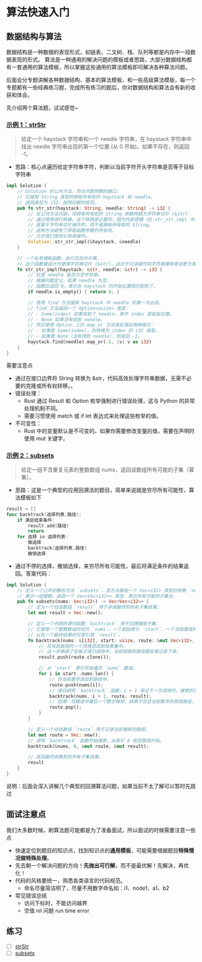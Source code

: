 # 算法快速入门

## 数据结构与算法

数据结构是一种数据的表现形式，如链表、二叉树、栈、队列等都是内存中一段数据表现的形式。 算法是一种通用的解决问题的模板或者思路，大部分数据结构都有一套通用的算法模板，所以掌握这些通用的算法模板即可解决各种算法问题。

后面会分专题讲解各种数据结构、基本的算法模板、和一些高级算法模板，每一个专题都有一些经典练习题，完成所有练习的题后，你对数据结构和算法会有新的收获和体会。

先介绍两个算法题，试试感觉\~

### [示例 1：strStr](https://leetcode-cn.com/problems/implement-strstr/)

> 给定一个  haystack 字符串和一个 needle 字符串，在 haystack 字符串中找出 needle 字符串出现的第一个位置 (从 0 开始)。如果不存在，则返回  -1。

* 思路：核心点遍历给定字符串字符，判断以当前字符开头字符串是否等于目标字符串

```rust
impl Solution {
    // Solution 的公共方法，符合问题预期的接口。
    // 它接受 String 类型的拥有所有权的 haystack 和 needle。
    // 返回类型为 i32，按照问题的规范。
    pub fn str_str(haystack: String, needle: String) -> i32 {
        // 在公共方法内部，将拥有所有权的 String 参数转换为字符串切片 (&str)
        // 通过借用进行转换。这个转换是必要的，因为内部逻辑（在 str_str_impl 中）
        // 是基于字符串切片操作的，而不是拥有所有权的 String。
        // 这种方法避免了获取函数参数的所有权，
        // 允许我们使用引用来操作。
        Solution::str_str_impl(&haystack, &needle)
    }

    // 一个私有辅助函数，执行实际的计算。
    // 这个函数被设计为使用字符串切片 (&str)，这对于只读操作如字符串搜索来说更为高效。
    fn str_str_impl(haystack: &str, needle: &str) -> i32 {
        // 检查 needle 是否为空字符串。
        // 根据问题定义，如果 needle 为空，
        // 函数应返回 0，表示在 haystack 的开始位置就匹配到了。
        if needle.is_empty() { return 0; }

        // 使用 find 方法搜索 haystack 中 needle 的第一次出现。
        // find 方法返回一个 Option<usize> 类型：
        // - Some(index) 如果找到了 needle，其中 index 是起始位置。
        // - None 如果没有找到 needle。
        // 然后使用 Option 上的 map_or 方法来处理这两种情况：
        // - 如果是 Some(index)，则转换为 index 的 i32 类型。
        // - 如果是 None（没有找到 needle），则返回 -1。
        haystack.find(needle).map_or(-1, |v| v as i32)
    }
}
```

需要注意点

* 通过在接口边界将 String 转换为 \&str，代码高效处理字符串数据，无需不必要的克隆或所有权转移。。
* 错误处理：
  * Rust 通过 Result 和 Option 枚举强制进行错误处理，这与 Python 的异常处理机制不同。
  * 需要习惯使用 match 或 if let 表达式来处理这些枚举的值。
* 不可变性：
  * Rust 中的变量默认是不可变的。如果你需要修改变量的值，需要在声明时使用 mut 关键字。

### [示例 2：subsets](https://leetcode-cn.com/problems/subsets/)

> 给定一组不含重复元素的整数数组 nums，返回该数组所有可能的子集（幂集）。

* 思路：这是一个典型的应用回溯法的题目，简单来说就是穷尽所有可能性，算法模板如下

```go
result = []
func backtrack(选择列表,路径):
    if 满足结束条件:
        result.add(路径)
        return
    for 选择 in 选择列表:
        做选择
        backtrack(选择列表,路径)
        撤销选择
```

* 通过不停的选择，撤销选择，来穷尽所有可能性，最后将满足条件的结果返回。答案代码：

```rust
impl Solution {
    // 定义一个公共的静态方法 `subsets`，该方法接收一个 Vec<i32> 类型的参数 `nums`，
    // 表示一组整数，返回一个 Vec<Vec<i32>> 类型，表示所有可能的子集合。
    pub fn subsets(nums: Vec<i32>) -> Vec<Vec<i32>> {
        // 定义一个动态数组 `result` 用于存储最终的所有子集结果。
        let mut result = Vec::new();

        // 定义一个内部的递归函数 `backtrack` 用于回溯搜索子集。
        // 它接受一个整数数组的切片 `nums`、一个起始索引 `start`、一个当前路径的可变引用 `route`，
        // 以及一个最终结果的可变引用 `result`。
        fn backtrack(nums: &[i32], start: usize, route: &mut Vec<i32>, result: &mut Vec<Vec<i32>>) {
            // 将当前路径的一个克隆添加到结果集中。
            // 这一步确保了在每次递归调用中，当前探索的路径都会被记录下来。
            result.push(route.clone());

            // 从 `start` 索引开始遍历 `nums` 数组。
            for i in start..nums.len() {
                // 将当前数字添加到路径中。
                route.push(nums[i]);
                // 递归调用 `backtrack` 函数，i + 1 保证下一次调用时，搜索的范围向前推进了一步。
                backtrack(nums, i + 1, route, result);
                // 回溯：将路径中最后一个数字移除，探索不包含当前数字的其他路径。
                route.pop();
            }
        }

        // 定义一个动态数组 `route` 用于记录当前搜索的路径。
        let mut route = Vec::new();
        // 调用 `backtrack` 函数开始搜索，从索引 0 和空路径开始。
        backtrack(&nums, 0, &mut route, &mut result);

        // 返回最终收集到的所有子集结果。
        result
    }
}
```

说明：后面会深入讲解几个典型的回溯算法问题，如果当前不太了解可以暂时先跳过

## 面试注意点

我们大多数时候，刷算法题可能都是为了准备面试，所以面试的时候需要注意一些点

* 快速定位到题目的知识点，找到知识点的**通用模板**，可能需要根据题目**特殊情况做特殊处理**。
* 先去朝一个解决问题的方向！**先抛出可行解**，而不是最优解！先解决，再优化！
* 代码的风格要统一，熟悉各类语言的代码规范。
  * 命名尽量简洁明了，尽量不用数字命名如：i1、node1、a1、b2
* 常见错误总结
  * 访问下标时，不能访问越界
  * 空值 nil 问题 run time error

## 练习

* [ ] [strStr](https://leetcode-cn.com/problems/implement-strstr/)
* [ ] [subsets](https://leetcode-cn.com/problems/subsets/)
